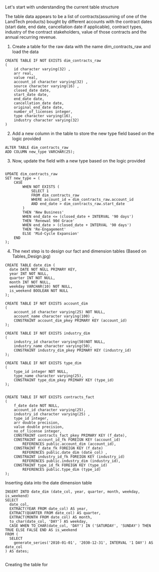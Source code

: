 Let's start with understanding the current table structure

The table data appears to be a list of contracts(assuming of one of the LandTech products) bought by different accounts with the contract dates (start date, end date, cancellation date if applicable), contract types, industry of the contract stakeholders, value of those contracts and the annual recurring revenue.




1. Create a table for the raw data with the name dim_contracts_raw and load the data
```
CREATE TABLE IF NOT EXISTS dim_contracts_raw
(
    id character varying(32) ,
    arr real,
    value real,
    account_id character varying(32) ,
    source character varying(16) ,
    closed_date date,
    start_date date,
    end_date date,
    cancellation_date date,
    original_end_date date,
    number_of_licenses integer,
    type character varying(16),
    industry character varying(32)
)

```

2. Add a new column in the table to store the new type field based on the logic provided

```	
ALTER TABLE dim_contracts_raw
ADD COLUMN new_type VARCHAR(25);
```

3. Now, update the field with a new type based on the logic provided

```

UPDATE dim_contracts_raw
SET new_type = (
    CASE
        WHEN NOT EXISTS (
            SELECT 1
            FROM dim_contracts_raw
            WHERE account_id = dim_contracts_raw.account_id
            AND end_date > dim_contracts_raw.start_date
        )
        THEN 'New Business'
        WHEN end_date <= (closed_date + INTERVAL '90 days')
        THEN 'Renewal 90d Grace'
        WHEN end_date > (closed_date + INTERVAL '90 days')
        THEN 'Re-Engagement'
        ELSE 'Mid-Cycle Expansion'
    END
);

```

4. The next step is to design our fact and dimension tables (Based on Tables_Design.jpg)

```
CREATE TABLE date_dim (
  date DATE NOT NULL PRIMARY KEY,
  year INT NOT NULL,
  quarter INT NOT NULL,
  month INT NOT NULL,
  weekday VARCHAR(10) NOT NULL,
  is_weekend BOOLEAN NOT NULL
);

CREATE TABLE IF NOT EXISTS account_dim
(
    account_id character varying(25) NOT NULL,
    account_name character varying(100) ,
    CONSTRAINT account_dim_pkey PRIMARY KEY (account_id)
);

CREATE TABLE IF NOT EXISTS industry_dim
(
    industry_id character varying(50)NOT NULL,
    industry_name character varying(50),
    CONSTRAINT industry_dim_pkey PRIMARY KEY (industry_id)
);

CREATE TABLE IF NOT EXISTS type_dim
(
    type_id integer NOT NULL,
    type_name character varying(25),
    CONSTRAINT type_dim_pkey PRIMARY KEY (type_id)
);


CREATE TABLE IF NOT EXISTS contracts_fact
(
    f_date date NOT NULL,
    account_id character varying(25),
    industry_id character varying(25) ,
    type_id integer,
    arr double precision,
    value double precision,
    no_of_license integer,
    CONSTRAINT contracts_fact_pkey PRIMARY KEY (f_date),
    CONSTRAINT account_id_fk FOREIGN KEY (account_id)
        REFERENCES public.account_dim (account_id),
    CONSTRAINT f_date_fk FOREIGN KEY (f_date)
        REFERENCES public.date_dim (date_col) ,
    CONSTRAINT industry_id_fk FOREIGN KEY (industry_id)
        REFERENCES public.industry_dim (industry_id),
    CONSTRAINT type_id_fk FOREIGN KEY (type_id)
        REFERENCES public.type_dim (type_id)
);
```

Inserting data into the date dimension table

```
INSERT INTO date_dim (date_col, year, quarter, month, weekday, is_weekend)
SELECT
  date_col,
  EXTRACT(YEAR FROM date_col) AS year,
  EXTRACT(QUARTER FROM date_col) AS quarter,
  EXTRACT(MONTH FROM date_col) AS month,
  to_char(date_col, 'DAY') AS weekday,
  CASE WHEN TO_CHAR(date_col, 'DAY') IN ('SATURDAY', 'SUNDAY') THEN TRUE ELSE FALSE END AS is_weekend
FROM (
  SELECT
    generate_series('2010-01-01', '2030-12-31', INTERVAL '1 DAY') AS date_col
) AS dates;


```


Creating the table for 
